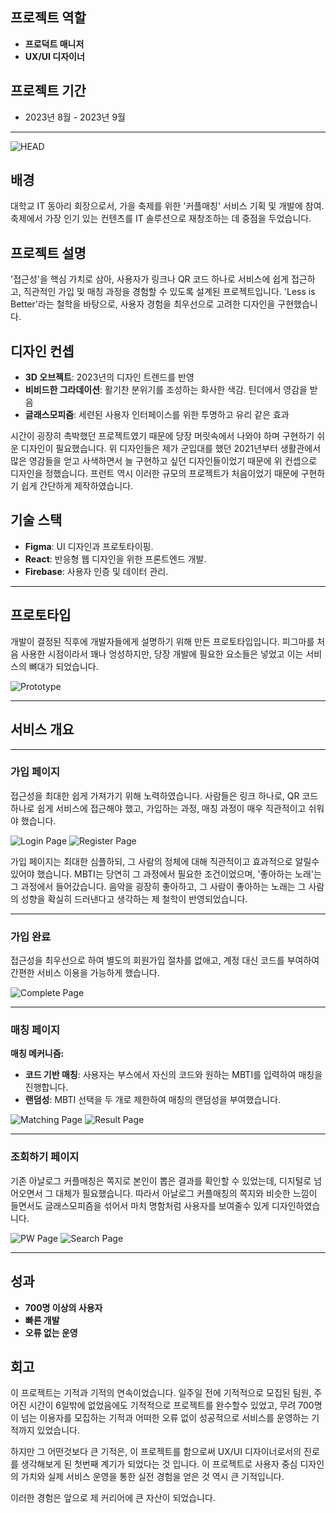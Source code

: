 ## 프로젝트 역할

- **프로덕트 매니저**
- **UX/UI 디자이너**

## 프로젝트 기간

- 2023년 8월 - 2023년 9월

---

![HEAD](/img/comatching_1.0/1.0.png)

## 배경

대학교 IT 동아리 회장으로서, 가을 축제를 위한 '커플매칭' 서비스 기획 및 개발에 참여. 축제에서 가장 인기 있는 컨텐츠를 IT 솔루션으로 재창조하는 데 중점을 두었습니다.

## 프로젝트 설명

'접근성'을 핵심 가치로 삼아, 사용자가 링크나 QR 코드 하나로 서비스에 쉽게 접근하고, 직관적인 가입 및 매칭 과정을 경험할 수 있도록 설계된 프로젝트입니다. 'Less is Better'라는 철학을 바탕으로, 사용자 경험을 최우선으로 고려한 디자인을 구현했습니다.

## 디자인 컨셉

- **3D 오브젝트**: 2023년의 디자인 트렌드를 반영
- **비비드한 그라데이션**: 활기찬 분위기를 조성하는 화사한 색감. 틴더에서 영감을 받음
- **글래스모피즘**: 세련된 사용자 인터페이스를 위한 투명하고 유리 같은 효과

시간이 굉장히 촉박했던 프로젝트였기 때문에 당장 머릿속에서 나와야 하며 구현하기 쉬운 디자인이 필요했습니다. 위 디자인들은 제가 군입대를 했던 2021년부터 생활관에서 많은 영감들을 얻고 사색하면서 늘 구현하고 싶던 디자인들이었기 때문에 위 컨셉으로 디자인을 정했습니다. 프런트 역시 이러한 규모의 프로젝트가 처음이었기 때문에 구현하기 쉽게 간단하게 제작하였습니다.

## 기술 스택

- **Figma**: UI 디자인과 프로토타이핑.
- **React**: 반응형 웹 디자인을 위한 프론트엔드 개발.
- **Firebase**: 사용자 인증 및 데이터 관리.

---

## 프로토타입

개발이 결정된 직후에 개발자들에게 설명하기 위해 만든 프로토타입입니다.
피그마를 처음 사용한 시점이라서 꽤나 엉성하지만, 당장 개발에 필요한 요소들은 넣었고 이는 서비스의 뼈대가 되었습니다.

![Prototype](/img/comatching_1.0/Prototype.png)

---

## 서비스 개요

---

### 가입 페이지

접근성을 최대한 쉽게 가져가기 위해 노력하였습니다. 사람들은 링크 하나로, QR 코드 하나로 쉽게 서비스에 접근해야 했고, 가입하는 과정, 매칭 과정이 매우 직관적이고 쉬워야 했습니다.

![Login Page](/img/comatching_1.0/login_page_1_0.png)
![Register Page](/img/comatching_1.0/main_page_수정후.png)

가입 페이지는 최대한 심플하되, 그 사람의 정체에 대해 직관적이고 효과적으로 알릴수 있어야 했습니다.
MBTI는 당연히 그 과정에서 필요한 조건이었으며, '좋아하는 노래'는 그 과정에서 들어갔습니다.
음악을 굉장히 좋아하고, 그 사람이 좋아하는 노래는 그 사람의 성향을 확실히 드러낸다고 생각하는 제 철학이 반영되었습니다.

---

### 가입 완료

접근성을 최우선으로 하여 별도의 회원가입 절차를 없애고, 계정 대신 코드를 부여하여 간편한 서비스 이용을 가능하게 했습니다.

![Complete Page](/img/comatching_1.0/completescreen.jpg)

---

### 매칭 페이지

**매칭 메커니즘:**

- **코드 기반 매칭**: 사용자는 부스에서 자신의 코드와 원하는 MBTI를 입력하여 매칭을 진행합니다.
- **랜덤성**: MBTI 선택을 두 개로 제한하여 매칭의 랜덤성을 부여했습니다.

![Matching Page](/img/comatching_1.0/random_screen_iPad_locked.png)
![Result Page](/img/comatching_1.0/random_screen_iPad_unlocked.png)

---

### 조회하기 페이지

기존 아날로그 커플매칭은 쪽지로 본인이 뽑은 결과를 확인할 수 있었는데, 디지털로 넘어오면서 그 대체가 필요했습니다.
따라서 아날로그 커플매칭의 쪽지와 비슷한 느낌이 들면서도 글래스모피즘을 섞어서 마치 명함처럼 사용자를 보여줄수 있게 디자인하였습니다.

![PW Page](/img/comatching_1.0/result_screen_locked.png)
![Search Page](/img/comatching_1.0/result_screen_unlocked.png)

---

## 성과

- **700명 이상의 사용자**
- **빠른 개발**
- **오류 없는 운영**

## 회고

이 프로젝트는 기적과 기적의 연속이었습니다. 일주일 전에 기적적으로 모집된 팀원, 주어진 시간이 6일밖에 없었음에도 기적적으로 프로젝트를 완수할수 있었고, 무려 700명이 넘는 이용자를 모집하는 기적과 어떠한 오류 없이 성공적으로 서비스를 운영하는 기적까지 있었습니다.

하지만 그 어떤것보다 큰 기적은, 이 프로젝트를 함으로써 UX/UI 디자이너로서의 진로를 생각해보게 된 첫번째 계기가 되었다는 것 입니다. 이 프로젝트로 사용자 중심 디자인의 가치와 실제 서비스 운영을 통한 실전 경험을 얻은 것 역시 큰 기적입니다.

이러한 경험은 앞으로 제 커리어에 큰 자산이 되었습니다.
